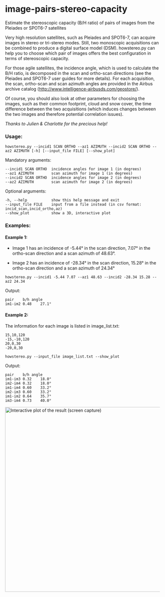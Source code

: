 # image-pairs-stereo-capacity
Estimate the stereoscopic capacity (B/H ratio) of pairs of images from the Pleiades or SPOT6-7 satellites

Very high resolution satellites, such as Pleiades and SPOT6-7, can acquire images in stereo or tri-stereo modes. Still, two monoscopic acquisitions can be combined to produce a digital surface model (DSM). howstereo.py can help you to choose which pair of images offers the best configuration in terms of stereoscopic capacity.

For those agile satellites, the incidence angle, which is used to calculate the B/H ratio, is decomposed in the scan and ortho-scan directions (see the Pleiades and SPOT6-7 user guides for more details). For each acquisition, the scan, ortho-scan and scan azimuth angles are provided in the Airbus archive catalog (http://www.intelligence-airbusds.com/geostore/).

Of course, you should also look at other parameters for choosing the images, such as their common footprint, cloud and snow cover, the time difference between the two acquisitions (which induces changes between the two images and therefore potential correlation issues).

*Thanks to Julien & Charlotte for the precious help!*

### Usage:

```
howstereo.py --incid1 SCAN ORTHO --az1 AZIMUTH --incid2 SCAN ORTHO --az2 AZIMUTH [-h] [--input_file FILE] [--show_plot]
```
Mandatory arguments:
```
--incid1 SCAN ORTHO  incidence angles for image 1 (in degrees)
--az1 AZIMUTH        scan azimuth for image 1 (in degrees)
--incid2 SCAN ORTHO  incidence angles for image 2 (in degrees)
--az2 AZIMUTH        scan azimuth for image 2 (in degrees)
```
Optional arguments:
```
-h, --help           show this help message and exit
--input_file FILE    input from a file instead (in csv format: incid_scan,incid_ortho,az)
--show_plot          show a 3D, interactive plot
```

### Examples:

#### Example 1:

- Image 1 has an incidence of -5.44° in the scan direction, 7.07° in the ortho-scan direction and a scan azimuth of 48.63°.

- Image 2 has an incidence of -28.34° in the scan direction, 15.28° in the ortho-scan direction and a scan azimuth of 24.34°

`howstereo.py --incid1 -5.44 7.07 --az1 48.63 --incid2 -28.34 15.28 --az2 24.34`

Output:

```
pair	b/h	angle
im1-im2	0.48	27.1°
```

#### Example 2:

The information for each image is listed in image_list.txt:
```
15,10,120
-15,-10,120
20,0,30
-20,0,30
```

`howstereo.py --input_file image_list.txt --show_plot`

Output:

```
pair	b/h	angle
im1-im3	0.32	18.0°
im2-im4	0.32	18.0°
im1-im4	0.60	33.2°
im2-im3	0.60	33.2°
im1-im2	0.64	35.7°
im3-im4	0.73	40.0°
```

<img src="https://github.com/IPGP/image-pairs-stereo-capacity/blob/master/Figure.jpg" alt="Interactive plot of the result (screen capture)" width=600>
